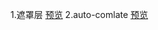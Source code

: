 1.遮罩层
 <a href="https://zq-jhon.github.io/littleDemo/mask.html" target="_blank">预览</a>
2.auto-comlate
 <a href="https://zq-jhon.github.io/littleDemo/autocomplate.html" target="_blank">预览</a>
